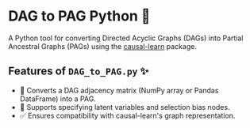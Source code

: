 # DAG to PAG Python 🚀

A Python tool for converting Directed Acyclic Graphs (DAGs) into Partial Ancestral Graphs (PAGs) using the [causal-learn](https://github.com/cmu-phil/causal-learn) package.

## Features of `DAG_to_PAG.py` ✨
- 🔄 Converts a DAG adjacency matrix (NumPy array or Pandas DataFrame) into a PAG.
- 🧩 Supports specifying latent variables and selection bias nodes.
- ✅ Ensures compatibility with causal-learn's graph representation.
